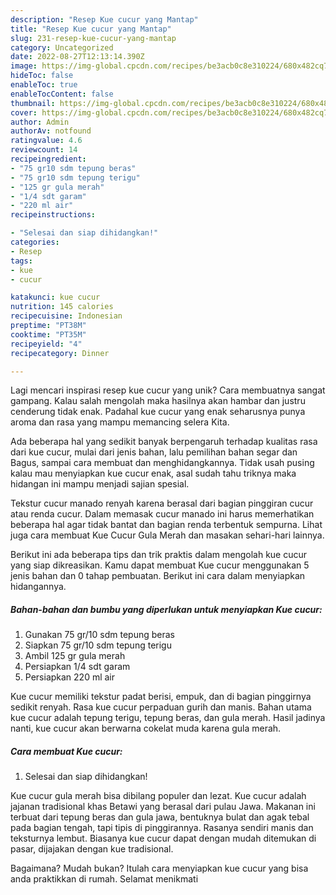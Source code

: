 ```yaml
---
description: "Resep Kue cucur yang Mantap"
title: "Resep Kue cucur yang Mantap"
slug: 231-resep-kue-cucur-yang-mantap
category: Uncategorized
date: 2022-08-27T12:13:14.390Z
image: https://img-global.cpcdn.com/recipes/be3acb0c8e310224/680x482cq70/kue-cucur-foto-resep-utama.jpg
hideToc: false
enableToc: true
enableTocContent: false
thumbnail: https://img-global.cpcdn.com/recipes/be3acb0c8e310224/680x482cq70/kue-cucur-foto-resep-utama.jpg
cover: https://img-global.cpcdn.com/recipes/be3acb0c8e310224/680x482cq70/kue-cucur-foto-resep-utama.jpg
author: Admin
authorAv: notfound
ratingvalue: 4.6
reviewcount: 14
recipeingredient:
- "75 gr10 sdm tepung beras"
- "75 gr10 sdm tepung terigu"
- "125 gr gula merah"
- "1/4 sdt garam"
- "220 ml air"
recipeinstructions:

- "Selesai dan siap dihidangkan!"
categories:
- Resep
tags:
- kue
- cucur

katakunci: kue cucur 
nutrition: 145 calories
recipecuisine: Indonesian
preptime: "PT38M"
cooktime: "PT35M"
recipeyield: "4"
recipecategory: Dinner

---
```





Lagi mencari inspirasi resep kue cucur yang unik? Cara membuatnya sangat gampang. Kalau salah mengolah maka hasilnya akan hambar dan justru cenderung tidak enak. Padahal kue cucur yang enak seharusnya punya aroma dan rasa yang mampu memancing selera Kita.





Ada beberapa hal yang sedikit banyak berpengaruh terhadap kualitas rasa dari kue cucur, mulai dari jenis bahan, lalu pemilihan bahan segar dan Bagus, sampai cara membuat dan menghidangkannya. Tidak usah pusing kalau mau menyiapkan kue cucur enak,      asal sudah tahu triknya maka hidangan ini mampu menjadi sajian spesial.














Tekstur cucur manado renyah karena berasal dari bagian pinggiran cucur atau renda cucur. Dalam memasak cucur manado ini harus memerhatikan beberapa hal agar tidak bantat dan bagian renda terbentuk sempurna. Lihat juga cara membuat Kue Cucur Gula Merah dan masakan sehari-hari lainnya.






Berikut ini ada beberapa tips dan trik praktis dalam mengolah kue cucur yang siap dikreasikan. Kamu dapat membuat Kue cucur menggunakan 5 jenis bahan dan 0 tahap pembuatan. Berikut ini cara dalam menyiapkan hidangannya.

<!--inarticleads1-->

##### Bahan-bahan dan bumbu yang diperlukan untuk menyiapkan Kue cucur:

1. Gunakan 75 gr/10 sdm tepung beras
1. Siapkan 75 gr/10 sdm tepung terigu
1. Ambil 125 gr gula merah
1. Persiapkan 1/4 sdt garam
1. Persiapkan 220 ml air


Kue cucur memiliki tekstur padat berisi, empuk, dan di bagian pinggirnya sedikit renyah. Rasa kue cucur perpaduan gurih dan manis. Bahan utama kue cucur adalah tepung terigu, tepung beras, dan gula merah. Hasil jadinya nanti, kue cucur akan berwarna cokelat muda karena gula merah. 

<!--inarticleads2-->

##### Cara membuat Kue cucur:


1. Selesai dan siap dihidangkan!

Kue cucur gula merah bisa dibilang populer dan lezat. Kue cucur adalah jajanan tradisional khas Betawi yang berasal dari pulau Jawa. Makanan ini terbuat dari tepung beras dan gula jawa, bentuknya bulat dan agak tebal pada bagian tengah, tapi tipis di pinggirannya. Rasanya sendiri manis dan teksturnya lembut. Biasanya kue cucur dapat dengan mudah ditemukan di pasar, dijajakan dengan kue tradisional. 

Bagaimana? Mudah bukan? Itulah cara menyiapkan kue cucur yang bisa anda praktikkan di rumah. Selamat menikmati
